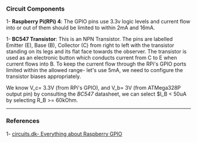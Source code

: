### Circuit Components

1- **Raspberry Pi(RPi) 4**: The GPIO pins use 3.3v logic levels and current flow into or out of them should be limited to within 2mA and 16mA.  

1- **BC547 Transistor**: This is an NPN Transistor. The pins are labelled Emitter (E), Base (B), Collector (C) from right to left with the transistor standing on its legs and its flat face towards the observer. The transistor is used as an electronic button which conducts current from C to E when current flows into B. To keep the current flow through the RPi's GPIO ports limited within the allowed range- let's use 5mA, we need to configure the transistor biases appropriately.  

We know V_c= 3.3V (from RPi's GPIO), and V_b= 3V (from ATMega328P output pin) by consulting the *BC547* datasheet, we can select $I_B < 50uA by selecting R_B >= 60kOhm.  


------------------------------------------------------------
### References
1- [circuits.dk- Everything about Raspberry GPIO](https://www.circuits.dk/everything-about-raspberry-gpio/)